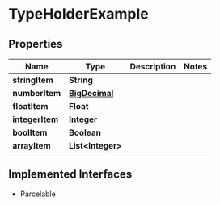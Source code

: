 

# TypeHolderExample

## Properties

Name | Type | Description | Notes
------------ | ------------- | ------------- | -------------
**stringItem** | **String** |  | 
**numberItem** | [**BigDecimal**](BigDecimal.md) |  | 
**floatItem** | **Float** |  | 
**integerItem** | **Integer** |  | 
**boolItem** | **Boolean** |  | 
**arrayItem** | **List&lt;Integer&gt;** |  | 


## Implemented Interfaces

* Parcelable


